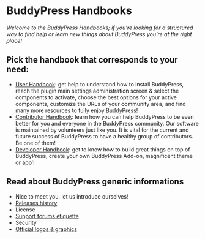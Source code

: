 # BuddyPress Handbooks

_Welcome to the BuddyPress Handbooks; if you’re looking for a structured way to find help or learn new things about BuddyPress you’re at the right place!_

## Pick the handbook that corresponds to your need:

- [User Handbook](./user/README.md): get help to understand how to install BuddyPress, reach the plugin main settings administration screen & select the components to activate, choose the best options for your active components, customize the URLs of your community area, and find many more resources to fully enjoy BuddyPress!
- [Contributor Handbook](./contributor/README.md): learn how you can help BuddyPress to be even better for you and everyone in the BuddyPress community. Our software is maintained by volunteers just like you. It is vital for the current and future success of BuddyPress to have a healthy group of contributors. Be one of them!
- [Developer Handbook](./developer/README.md): get to know how to build great things on top of BuddyPress, create your own BuddyPress Add-on, magnificent theme or app’!

## Read about BuddyPress generic informations

- Nice to meet you, let us introduce ourselves!
- [Releases history](./changelogs/README.md)
- License
- [Support forums etiquette](./etiquette.md)
- Security
- [Official logos & graphics](./logo.md)
